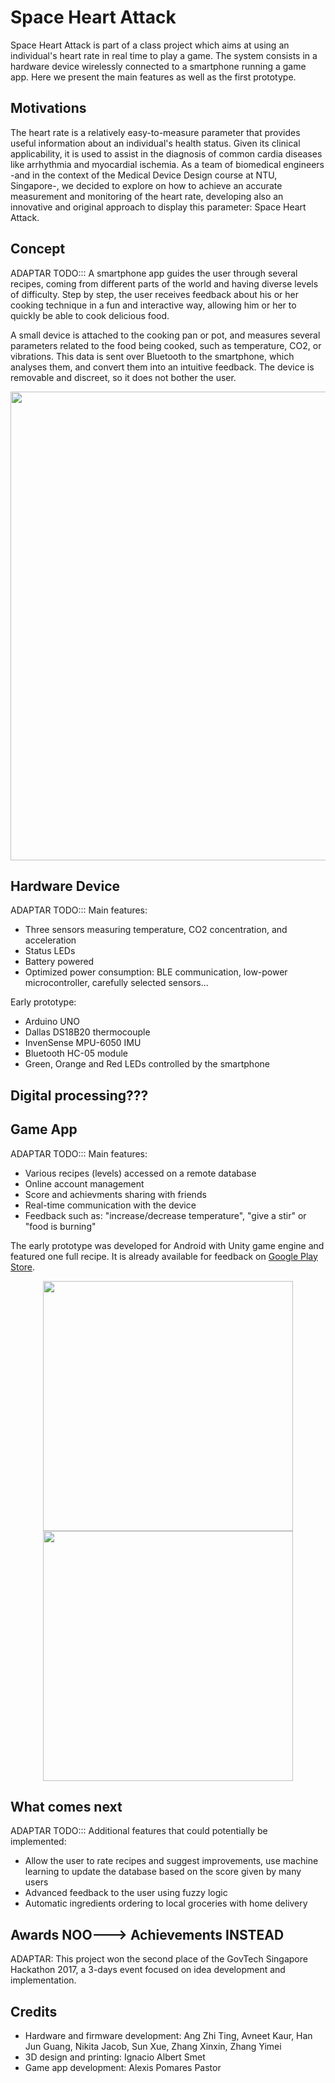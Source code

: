 # Space Heart Attack

Space Heart Attack is part of a class project which aims at using an individual's heart rate in real time to play a game. The system consists in a hardware device wirelessly connected to a smartphone running a game app. Here we present the main features as well as the first prototype.

## Motivations

The heart rate is a relatively easy-to-measure parameter that provides useful information about an individual's health status. Given its clinical applicability, it is used to assist in the diagnosis of common cardia diseases like arrhythmia and myocardial ischemia. As a team of biomedical engineers -and in the context of the Medical Device Design course at NTU, Singapore-, we decided to explore on how to achieve an accurate measurement and monitoring of the heart rate, developing also an innovative and original approach to display this parameter: Space Heart Attack.

## Concept

ADAPTAR TODO:::
A smartphone app guides the user through several recipes, coming from different parts of the world and having diverse levels of difficulty. Step by step, the user receives feedback about his or her cooking technique in a fun and interactive way, allowing him or her to quickly be able to cook delicious food.

A small device is attached to the cooking pan or pot, and measures several parameters related to the food being cooked, such as temperature, CO2, or vibrations. This data is sent over Bluetooth to the smartphone, which analyses them, and convert them into an intuitive feedback. The device is removable and discreet, so it does not bother the user.

<p align="center">
	<img src="doc/Technical_slide.jpg" width="750"/>
</p>

## Hardware Device

ADAPTAR TODO:::
Main features:
* Three sensors measuring temperature, CO2 concentration, and acceleration
* Status LEDs
* Battery powered
* Optimized power consumption: BLE communication, low-power microcontroller, carefully selected sensors...

Early prototype:
* Arduino UNO
* Dallas DS18B20 thermocouple 
* InvenSense MPU-6050 IMU
* Bluetooth HC-05 module
* Green, Orange and Red LEDs controlled by the smartphone

## Digital processing???

## Game App

ADAPTAR TODO:::
Main features:
* Various recipes (levels) accessed on a remote database
* Online account management
* Score and achievments sharing with friends
* Real-time communication with the device
* Feedback such as: "increase/decrease temperature", "give a stir" or "food is burning"

The early prototype was developed for Android with Unity game engine and featured one full recipe. It is already available for feedback on [Google Play Store](https://play.google.com/store/apps/details?id=com.SevaneGames.RetWork).

<p align="center">
	<img src="doc/App_ui_2.png" height="400">
	<img src="doc/App_ui_1.png" height="400">
</p>

## What comes next

ADAPTAR TODO:::
Additional features that could potentially be implemented:
* Allow the user to rate recipes and suggest improvements, use machine learning to update the database based on the score given by many users
* Advanced feedback to the user using fuzzy logic
* Automatic ingredients ordering to local groceries with home delivery

## Awards NOO---> Achievements INSTEAD

ADAPTAR: This project won the second place of the GovTech Singapore Hackathon 2017, a 3-days event focused on idea development and implementation.

## Credits

* Hardware and firmware development: Ang Zhi Ting, Avneet Kaur, Han Jun Guang, Nikita Jacob, Sun Xue, Zhang Xinxin, Zhang Yimei	
* 3D design and printing: Ignacio Albert Smet
* Game app development: Alexis Pomares Pastor
